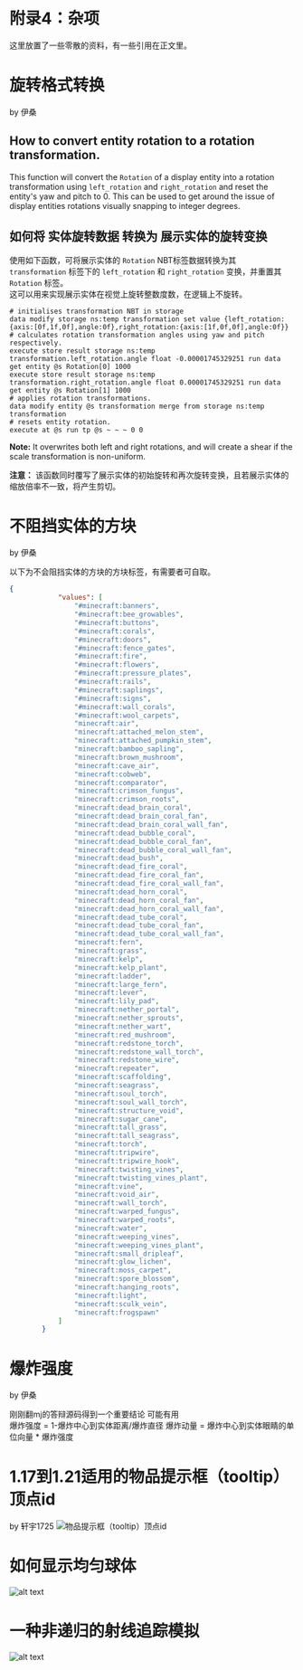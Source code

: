 # 附录4：杂项

这里放置了一些零散的资料，有一些引用在正文里。  


# 旋转格式转换
by 伊桑

## How to convert __entity rotation__ to a __rotation transformation__.
This function will convert the `Rotation` of a display entity into a rotation transformation using `left_rotation` and `right_rotation` and reset the entity's yaw and pitch to 0.
This can be used to get around the issue of display entities rotations visually snapping to integer degrees.

## 如何将 __实体旋转数据__ 转换为 __展示实体的旋转变换__
使用如下函数，可将展示实体的 `Rotation` NBT标签数据转换为其 `transformation` 标签下的 `left_rotation` 和 `right_rotation` 变换，并重置其 `Rotation` 标签。  
这可以用来实现展示实体在视觉上旋转整数度数，在逻辑上不旋转。

```
# initialises transformation NBT in storage
data modify storage ns:temp transformation set value {left_rotation:{axis:[0f,1f,0f],angle:0f},right_rotation:{axis:[1f,0f,0f],angle:0f}}
# calculates rotation transformation angles using yaw and pitch respectively.
execute store result storage ns:temp transformation.left_rotation.angle float -0.00001745329251 run data get entity @s Rotation[0] 1000
execute store result storage ns:temp transformation.right_rotation.angle float 0.00001745329251 run data get entity @s Rotation[1] 1000
# applies rotation transformations.
data modify entity @s transformation merge from storage ns:temp transformation
# resets entity rotation.
execute at @s run tp @s ~ ~ ~ 0 0
```

**Note:** It overwrites both left and right rotations, and will create a shear if the scale transformation is non-uniform.

**注意：** 该函数同时覆写了展示实体的初始旋转和再次旋转变换，且若展示实体的缩放倍率不一致，将产生剪切。

# 不阻挡实体的方块
by 伊桑

以下为不会阻挡实体的方块的方块标签，有需要者可自取。

```json
{
            "values": [
                "#minecraft:banners",
                "#minecraft:bee_growables",
                "#minecraft:buttons",
                "#minecraft:corals",
                "#minecraft:doors",
                "#minecraft:fence_gates",
                "#minecraft:fire",
                "#minecraft:flowers",
                "#minecraft:pressure_plates",
                "#minecraft:rails",
                "#minecraft:saplings",
                "#minecraft:signs",
                "#minecraft:wall_corals",
                "#minecraft:wool_carpets",
                "minecraft:air",
                "minecraft:attached_melon_stem",
                "minecraft:attached_pumpkin_stem",
                "minecraft:bamboo_sapling",
                "minecraft:brown_mushroom",
                "minecraft:cave_air",
                "minecraft:cobweb",
                "minecraft:comparator",
                "minecraft:crimson_fungus",
                "minecraft:crimson_roots",
                "minecraft:dead_brain_coral",
                "minecraft:dead_brain_coral_fan",
                "minecraft:dead_brain_coral_wall_fan",
                "minecraft:dead_bubble_coral",
                "minecraft:dead_bubble_coral_fan",
                "minecraft:dead_bubble_coral_wall_fan",
                "minecraft:dead_bush",
                "minecraft:dead_fire_coral",
                "minecraft:dead_fire_coral_fan",
                "minecraft:dead_fire_coral_wall_fan",
                "minecraft:dead_horn_coral",
                "minecraft:dead_horn_coral_fan",
                "minecraft:dead_horn_coral_wall_fan",
                "minecraft:dead_tube_coral",
                "minecraft:dead_tube_coral_fan",
                "minecraft:dead_tube_coral_wall_fan",
                "minecraft:fern",
                "minecraft:grass",
                "minecraft:kelp",
                "minecraft:kelp_plant",
                "minecraft:ladder",
                "minecraft:large_fern",
                "minecraft:lever",
                "minecraft:lily_pad",
                "minecraft:nether_portal",
                "minecraft:nether_sprouts",
                "minecraft:nether_wart",
                "minecraft:red_mushroom",
                "minecraft:redstone_torch",
                "minecraft:redstone_wall_torch",
                "minecraft:redstone_wire",
                "minecraft:repeater",
                "minecraft:scaffolding",
                "minecraft:seagrass",
                "minecraft:soul_torch",
                "minecraft:soul_wall_torch",
                "minecraft:structure_void",
                "minecraft:sugar_cane",
                "minecraft:tall_grass",
                "minecraft:tall_seagrass",
                "minecraft:torch",
                "minecraft:tripwire",
                "minecraft:tripwire_hook",
                "minecraft:twisting_vines",
                "minecraft:twisting_vines_plant",
                "minecraft:vine",
                "minecraft:void_air",
                "minecraft:wall_torch",
                "minecraft:warped_fungus",
                "minecraft:warped_roots",
                "minecraft:water",
                "minecraft:weeping_vines",
                "minecraft:weeping_vines_plant",
                "minecraft:small_dripleaf",
                "minecraft:glow_lichen",
                "minecraft:moss_carpet",
                "minecraft:spore_blossom",
                "minecraft:hanging_roots",
                "minecraft:light",
                "minecraft:sculk_vein",
                "minecraft:frogspawn"
            ]
        }
```

# 爆炸强度
by 伊桑

刚刚翻mj的答辩源码得到一个重要结论 可能有用  
爆炸强度 = 1-爆炸中心到实体距离/爆炸直径 爆炸动量 = 爆炸中心到实体眼睛的单位向量 * 爆炸强度

# 1.17到1.21适用的物品提示框（tooltip）顶点id
by 轩宇1725
![物品提示框（tooltip）顶点id](/resources/物品提示框顶点id.png)

# 如何显示均匀球体
![alt text](/resources/均匀球体.jpeg)

# 一种非递归的射线追踪模拟
![alt text](/resources/射线追踪模拟.png)
